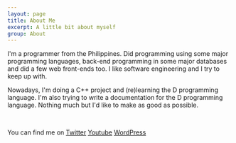 ```yaml
---
layout: page
title: About Me
excerpt: A little bit about myself
group: About
---
```


I'm a programmer from the Philippines.
Did programming using some major programming languages, back-end programming in some major databases and did a few web front-ends too.
I like software engineering and I try to keep up with.

Nowadays, I'm doing a C++ project and (re)learning the D programming language.
I'm also trying to write a documentation for the D programming language.
Nothing much but I'd like to make as good as possible.

<section class="social">
<p>&nbsp;</p>
<p>
You can find me on
<a href="{{ site.author.twitter }}">Twitter</a>
<a href="{{ site.author.youtube }}">Youtube</a>
<a href="{{ site.author.wordpress }}">WordPress</a>
</p>
</section>
